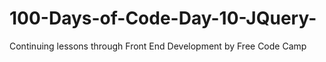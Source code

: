 # 100-Days-of-Code-Day-10-JQuery-
Continuing lessons through Front End Development by Free Code Camp
